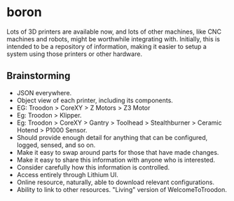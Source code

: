 # boron
Lots of 3D printers are available now, and lots of other machines, like CNC machines and robots, might be worthwhile integrating with. Initially, this is intended to be a repository of information, making it easier to setup a system using those printers or other hardware. 

## Brainstorming
- JSON everywhere.
- Object view of each printer, including its components.
- EG: Troodon > CoreXY > Z Motors > Z3 Motor
- Eg: Troodon > Klipper.
- Eg: Troodon > CoreXY > Gantry > Toolhead > Stealthburner > Ceramic Hotend > P1000 Sensor.
- Should provide enough detail for anything that can be configured, logged, sensed, and so on.
- Make it easy to swap around parts for those that have made changes.
- Make it easy to share this information with anyone who is interested.
- Consider carefully how this information is controlled.
- Access entirely through Lithium UI.
- Online resource, naturally, able to download relevant configurations.
- Ability to link to other resources. "Living" version of WelcomeToTroodon.
